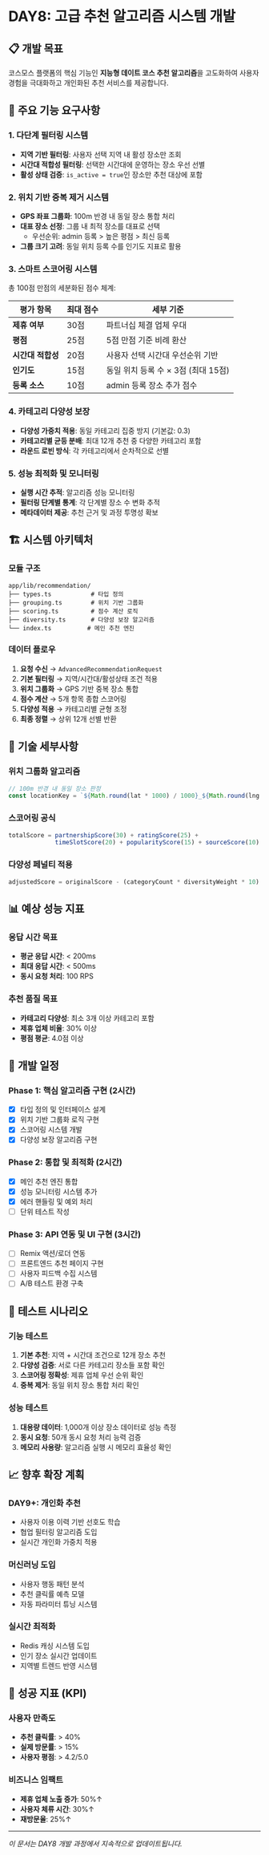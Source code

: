  # DAY8: 고급 추천 알고리즘 시스템 개발

## 📋 개발 목표

코스모스 플랫폼의 핵심 기능인 **지능형 데이트 코스 추천 알고리즘**을 고도화하여 사용자 경험을 극대화하고 개인화된 추천 서비스를 제공합니다.

## 🎯 주요 기능 요구사항

### 1. 다단계 필터링 시스템
- **지역 기반 필터링**: 사용자 선택 지역 내 활성 장소만 조회
- **시간대 적합성 필터링**: 선택한 시간대에 운영하는 장소 우선 선별
- **활성 상태 검증**: `is_active = true`인 장소만 추천 대상에 포함

### 2. 위치 기반 중복 제거 시스템
- **GPS 좌표 그룹화**: 100m 반경 내 동일 장소 통합 처리
- **대표 장소 선정**: 그룹 내 최적 장소를 대표로 선택
  - 우선순위: admin 등록 > 높은 평점 > 최신 등록
- **그룹 크기 고려**: 동일 위치 등록 수를 인기도 지표로 활용

### 3. 스마트 스코어링 시스템
총 100점 만점의 세분화된 점수 체계:

| 평가 항목 | 최대 점수 | 세부 기준 |
|-----------|-----------|-----------|
| **제휴 여부** | 30점 | 파트너십 체결 업체 우대 |
| **평점** | 25점 | 5점 만점 기준 비례 환산 |
| **시간대 적합성** | 20점 | 사용자 선택 시간대 우선순위 기반 |
| **인기도** | 15점 | 동일 위치 등록 수 × 3점 (최대 15점) |
| **등록 소스** | 10점 | admin 등록 장소 추가 점수 |

### 4. 카테고리 다양성 보장
- **다양성 가중치 적용**: 동일 카테고리 집중 방지 (기본값: 0.3)
- **카테고리별 균등 분배**: 최대 12개 추천 중 다양한 카테고리 포함
- **라운드 로빈 방식**: 각 카테고리에서 순차적으로 선별

### 5. 성능 최적화 및 모니터링
- **실행 시간 추적**: 알고리즘 성능 모니터링
- **필터링 단계별 통계**: 각 단계별 장소 수 변화 추적
- **메타데이터 제공**: 추천 근거 및 과정 투명성 확보

## 🏗️ 시스템 아키텍처

### 모듈 구조
```
app/lib/recommendation/
├── types.ts           # 타입 정의
├── grouping.ts        # 위치 기반 그룹화
├── scoring.ts         # 점수 계산 로직
├── diversity.ts       # 다양성 보장 알고리즘
└── index.ts          # 메인 추천 엔진
```

### 데이터 플로우
1. **요청 수신** → `AdvancedRecommendationRequest`
2. **기본 필터링** → 지역/시간대/활성상태 조건 적용
3. **위치 그룹화** → GPS 기반 중복 장소 통합
4. **점수 계산** → 5개 항목 종합 스코어링
5. **다양성 적용** → 카테고리별 균형 조정
6. **최종 정렬** → 상위 12개 선별 반환

## 🔧 기술 세부사항

### 위치 그룹화 알고리즘
```typescript
// 100m 반경 내 동일 장소 판정
const locationKey = `${Math.round(lat * 1000) / 1000}_${Math.round(lng * 1000) / 1000}`
```

### 스코어링 공식
```typescript
totalScore = partnershipScore(30) + ratingScore(25) + 
             timeSlotScore(20) + popularityScore(15) + sourceScore(10)
```

### 다양성 페널티 적용
```typescript
adjustedScore = originalScore - (categoryCount * diversityWeight * 10)
```

## 📊 예상 성능 지표

### 응답 시간 목표
- **평균 응답 시간**: < 200ms
- **최대 응답 시간**: < 500ms
- **동시 요청 처리**: 100 RPS

### 추천 품질 목표
- **카테고리 다양성**: 최소 3개 이상 카테고리 포함
- **제휴 업체 비율**: 30% 이상
- **평점 평균**: 4.0점 이상

## 🚀 개발 일정

### Phase 1: 핵심 알고리즘 구현 (2시간)
- [x] 타입 정의 및 인터페이스 설계
- [x] 위치 기반 그룹화 로직 구현
- [x] 스코어링 시스템 개발
- [x] 다양성 보장 알고리즘 구현

### Phase 2: 통합 및 최적화 (2시간)
- [x] 메인 추천 엔진 통합
- [x] 성능 모니터링 시스템 추가
- [x] 에러 핸들링 및 예외 처리
- [ ] 단위 테스트 작성

### Phase 3: API 연동 및 UI 구현 (3시간)
- [ ] Remix 액션/로더 연동
- [ ] 프론트엔드 추천 페이지 구현
- [ ] 사용자 피드백 수집 시스템
- [ ] A/B 테스트 환경 구축

## 🧪 테스트 시나리오

### 기능 테스트
1. **기본 추천**: 지역 + 시간대 조건으로 12개 장소 추천
2. **다양성 검증**: 서로 다른 카테고리 장소들 포함 확인
3. **스코어링 정확성**: 제휴 업체 우선 순위 확인
4. **중복 제거**: 동일 위치 장소 통합 처리 확인

### 성능 테스트
1. **대용량 데이터**: 1,000개 이상 장소 데이터로 성능 측정
2. **동시 요청**: 50개 동시 요청 처리 능력 검증
3. **메모리 사용량**: 알고리즘 실행 시 메모리 효율성 확인

## 📈 향후 확장 계획

### DAY9+: 개인화 추천
- 사용자 이용 이력 기반 선호도 학습
- 협업 필터링 알고리즘 도입
- 실시간 개인화 가중치 적용

### 머신러닝 도입
- 사용자 행동 패턴 분석
- 추천 클릭률 예측 모델
- 자동 파라미터 튜닝 시스템

### 실시간 최적화
- Redis 캐싱 시스템 도입
- 인기 장소 실시간 업데이트
- 지역별 트렌드 반영 시스템

## 🎯 성공 지표 (KPI)

### 사용자 만족도
- **추천 클릭률**: > 40%
- **실제 방문률**: > 15%
- **사용자 평점**: > 4.2/5.0

### 비즈니스 임팩트
- **제휴 업체 노출 증가**: 50%↑
- **사용자 체류 시간**: 30%↑
- **재방문율**: 25%↑

---

*이 문서는 DAY8 개발 과정에서 지속적으로 업데이트됩니다.*